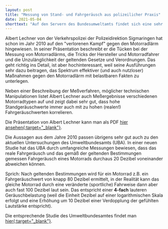 ```yaml
---
layout: post
title: "Messung von Stand- und Fahrgeräusch aus polizeilicher Praxis"
date: 2021-05-04
shorttext: "Auf den Servern des Bundesumweltamts findet sich eine sehr eindrückliche Präsentation, die sehr schön die Zusammenhänge zwischen Standgeräuschmessung (SGM) und Fahrgeräuschmessung (FGM) und die Probleme bei der Messung durch Polizeikontrollen darstellt. Alle, die meinen, man könnte das Problem Motorradlärm durch mehr Kontrollen in den Griff bekommen, erhalten hier wertvolle Hinweise und Einschätzungen seitens eines sehr erfahrenen Polizeibeamten."
---
```

Albert Lechner von der Verkehrspolizei der Polizeidirektion Sigmaringen hat schon im Jahr 2010 auf den "verlorenen Kampf" gegen den Motorradlärm hingewiesen. In seiner Präsentation beschreibt er die Tücken bei der Messung von Motorradlärms, die Tricks der Hersteller und Motorradfahrer und die Unzulänglichkeit der geltenden Gesetze und Verordnungen. Das geht richtig ins Detail, ist aber hochinteressant, weil seine Ausführungen sehr dazu beitragen, das Spektrum effektiver (und auch nutzloser) Maßnahmen gegen den Motorradlärm mit belastbaren Fakten zu unterlegen.

Neben einer Beschreibung der Meßverfahren, möglicher technischen Manipulationen listet Albert Lechner auch Meßergebnisse verschiedenen Motorradtypen auf und zeigt dabei sehr gut, dass hohe Standgeräuschwerte immer auch mit zu hohen (realen!) Fahrgeräuschwerten korrelieren. 

Die Präsentation von Albert Lechner kann man als PDF <span style="text-decoration: underline;">[hier ansehen](https://www.umweltbundesamt.de/sites/default/files/medien/377/dokumente/lechner.pdf){:target="_blank"}</span>.

Die Aussagen aus dem Jahre 2010 passen übrigens sehr gut auch zu den aktuellen Untersuchungen des Umweltbundesamts (UBA). In einer neuen Studie hat das UBA durch umfangreiche Messungen bewiesen, dass das reale Fahrgeräusch und das gemäß der geltenden Bestimmungen gemessen Fahrgeräusch eines Motorrads durchaus 20 Dezibel voneinander abweichen können.

Sprich: Nach geltenden Bestimmungen wird für ein Motorrad z.B. ein Fahrgeräuschwert von knapp 80 Dezibel ermittelt, in der Realität kann das gleiche Motorrad durch eine veränderte (sportliche) Fahrweise dann aber auch fast 100 Dezibel laut sein. Das entspricht einer **4-fach** lauteren Geräuschbelastung (weil die Einheit Dezibel auf einer logarithmischen Skala erfolgt und eine Erhöhung um 10 Dezibel einer Verdopplung der gefühlten Lautstärke entspricht). 

Die entsprechende Studie des Umweltbundesamtes findet man <span style="text-decoration: underline;">[hier](https://www.umweltbundesamt.de/presse/pressemitteilungen/laute-motorraeder-pkw-sorgen-zunehmend-fuer/){:target="_blank"}</span>.